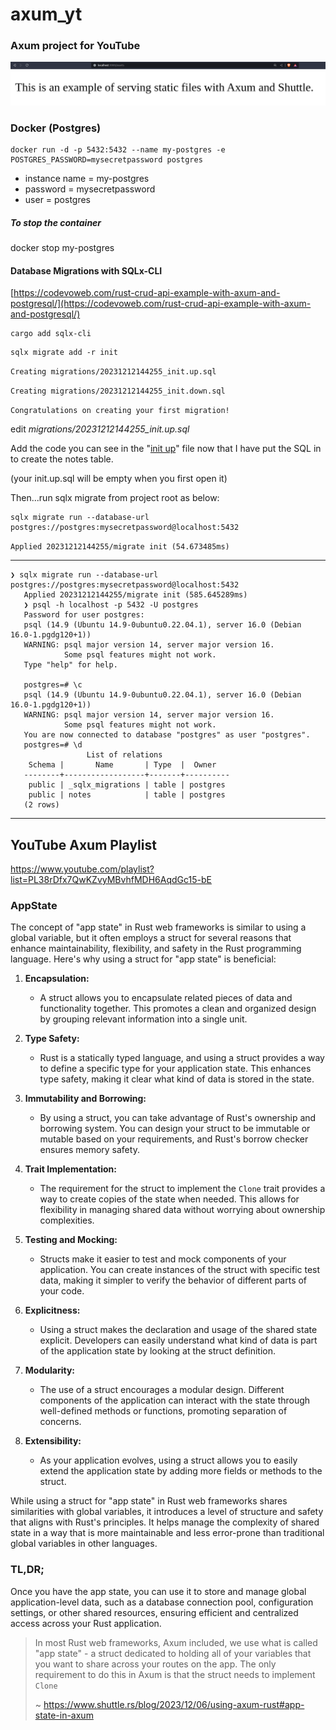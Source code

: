 # axum_yt

### Axum project for YouTube

![Alternative text](screenshot.png "title")

### Docker (Postgres)

    docker run -d -p 5432:5432 --name my-postgres -e POSTGRES_PASSWORD=mysecretpassword postgres
    
- instance name = my-postgres
- password = mysecretpassword
- user = postgres

##### To stop the container

docker stop my-postgres

#### Database Migrations with SQLx-CLI

[https://codevoweb.com/rust-crud-api-example-with-axum-and-postgresql/](https://codevoweb.com/rust-crud-api-example-with-axum-and-postgresql/)

```
cargo add sqlx-cli
```
```
sqlx migrate add -r init
```
`Creating migrations/20231212144255_init.up.sql `

`Creating migrations/20231212144255_init.down.sql`

`Congratulations on creating your first migration!`

edit *migrations/20231212144255_init.up.sql*

Add the code you can see in the "[init up](https://github.com/RGGH/axum_yt/blob/p5/migrations/20231212144255_init.up.sql)" file now that I have put the SQL in to create the notes table.

(your init.up.sql will be empty when you first open it)

Then...run sqlx migrate from project root as below:

```
sqlx migrate run --database-url postgres://postgres:mysecretpassword@localhost:5432
```
`Applied 20231212144255/migrate init (54.673485ms)`

---
    ❯ sqlx migrate run --database-url postgres://postgres:mysecretpassword@localhost:5432
       Applied 20231212144255/migrate init (585.645289ms)
       ❯ psql -h localhost -p 5432 -U postgres
       Password for user postgres: 
       psql (14.9 (Ubuntu 14.9-0ubuntu0.22.04.1), server 16.0 (Debian 16.0-1.pgdg120+1))
       WARNING: psql major version 14, server major version 16.
                Some psql features might not work.
       Type "help" for help.
       
       postgres=# \c
       psql (14.9 (Ubuntu 14.9-0ubuntu0.22.04.1), server 16.0 (Debian 16.0-1.pgdg120+1))
       WARNING: psql major version 14, server major version 16.
                Some psql features might not work.
       You are now connected to database "postgres" as user "postgres".
       postgres=# \d
                     List of relations
        Schema |       Name       | Type  |  Owner   
       --------+------------------+-------+----------
        public | _sqlx_migrations | table | postgres
        public | notes            | table | postgres
       (2 rows)

---

## YouTube Axum Playlist

https://www.youtube.com/playlist?list=PL38rDfx7QwKZvyMBvhfMDH6AqdGc15-bE

### AppState

The concept of "app state" in Rust web frameworks is similar to using a global variable, but it often employs a struct for several reasons that enhance maintainability, flexibility, and safety in the Rust programming language. Here's why using a struct for "app state" is beneficial:

1. **Encapsulation:**

   - A struct allows you to encapsulate related pieces of data and functionality together. This promotes a clean and organized design by grouping relevant information into a single unit.
2. **Type Safety:**

   - Rust is a statically typed language, and using a struct provides a way to define a specific type for your application state. This enhances type safety, making it clear what kind of data is stored in the state.
3. **Immutability and Borrowing:**

   - By using a struct, you can take advantage of Rust's ownership and borrowing system. You can design your struct to be immutable or mutable based on your requirements, and Rust's borrow checker ensures memory safety.
4. **Trait Implementation:**

   - The requirement for the struct to implement the `Clone` trait provides a way to create copies of the state when needed. This allows for flexibility in managing shared data without worrying about ownership complexities.
5. **Testing and Mocking:**

   - Structs make it easier to test and mock components of your application. You can create instances of the struct with specific test data, making it simpler to verify the behavior of different parts of your code.
6. **Explicitness:**

   - Using a struct makes the declaration and usage of the shared state explicit. Developers can easily understand what kind of data is part of the application state by looking at the struct definition.
7. **Modularity:**

   - The use of a struct encourages a modular design. Different components of the application can interact with the state through well-defined methods or functions, promoting separation of concerns.
8. **Extensibility:**

   - As your application evolves, using a struct allows you to easily extend the application state by adding more fields or methods to the struct.

While using a struct for "app state" in Rust web frameworks shares similarities with global variables, it introduces a level of structure and safety that aligns with Rust's principles. It helps manage the complexity of shared state in a way that is more maintainable and less error-prone than traditional global variables in other languages.

### TL,DR;

Once you have the app state, you can use it to store and manage global application-level data, such as a database connection pool, configuration settings, or other shared resources, ensuring efficient and centralized access across your Rust application.

> In most Rust web frameworks, Axum included, we use what is called "app state" - a struct dedicated to holding all of your variables that you want to share across your routes on the app. The only requirement to do this in Axum is that the struct needs to implement `Clone`
>
> ~ https://www.shuttle.rs/blog/2023/12/06/using-axum-rust#app-state-in-axum
